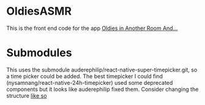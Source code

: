 # OldiesASMR
This is the front end code for the app [Oldies in Another Room And...](https://www.oldiesinanotherroom.com/)

# Submodules
This uses the submodule auderephilip/react-native-super-timepicker.git, so a time picker could be added. The best timepicker I could find (nysamnang/react-native-24h-timepicker) used some deprecated components but it looks like auderephilip fixed them.
Consider changing the structure [like so](https://medium.com/@sikavica/react-native-project-setup-for-large-projects-9a3acbd92903)
